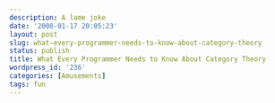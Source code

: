 ```yaml
---
description: A lame joke
date: '2008-01-17 20:05:23'
layout: post
slug: what-every-programmer-needs-to-know-about-category-theory
status: publish
title: What Every Programmer Needs to Know About Category Theory
wordpress_id: '236'
categories: [Amusements]
tags: fun
---
```


